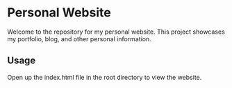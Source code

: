 # Personal Website

Welcome to the repository for my personal website. This project showcases my portfolio, blog, and other personal information.

## Usage

Open up the index.html file in the root directory to view the website.